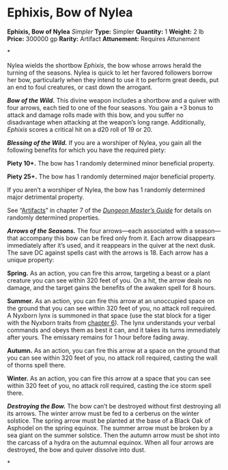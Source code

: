 # Ephixis, Bow of Nylea

**Ephixis, Bow of Nylea**
_Simpler_
**Type:** Simpler
**Quantity:** 1
**Weight:** 2 lb
**Price:** 300000 gp
**Rarity:** Artifact
**Attunement:** Requires Attunement

*<p>Nylea wields the shortbow *Ephixis*, the bow whose arrows herald the turning of the seasons. Nylea is quick to let her favored followers borrow her bow, particularly when they intend to use it to perform great deeds, put an end to foul creatures, or cast down the arrogant.

***Bow of the Wild.*** This divine weapon includes a shortbow and a quiver with four arrows, each tied to one of the four seasons. You gain a +3 bonus to attack and damage rolls made with this bow, and you suffer no disadvantage when attacking at the weapon’s long range. Additionally, *Ephixis* scores a critical hit on a d20 roll of 19 or 20.

***Blessing of the Wild.*** If you are a worshiper of Nylea, you gain all the following benefits for which you have the required piety:

**Piety 10+.** The bow has 1 randomly determined minor beneficial property.

**Piety 25+.** The bow has 1 randomly determined major beneficial property.

If you aren’t a worshiper of Nylea, the bow has 1 randomly determined major detrimental property.

See “<a title="Artifacts" href="https://www.dndbeyond.com/sources/dmg/sentient-magic-items-artifacts#ArtifactProperties">Artifacts</a>” in chapter 7 of the <a title="Dungeon Master's Guide" href="https://www.dndbeyond.com/sources/dmg">*Dungeon Master’s Guide*</a> for details on randomly determined properties.

***Arrows of the Seasons.*** The four arrows—each associated with a season—that accompany this bow can be fired only from it. Each arrow disappears immediately after it’s used, and it reappears in the quiver at the next dusk. The save DC against spells cast with the arrows is 18. Each arrow has a unique property:

**Spring.** As an action, you can fire this arrow, targeting a beast or a plant creature you can see within 320 feet of you. On a hit, the arrow deals no damage, and the target gains the benefits of the awaken spell for 8 hours.

**Summer.** As an action, you can fire this arrow at an unoccupied space on the ground that you can see within 320 feet of you, no attack roll required. A Nyxborn lynx is summoned in that space (use the stat block for a tiger with the Nyxborn traits from <a href="https://www.dndbeyond.com/sources/moot/friends-and-foes#NyxbornTraits">chapter 6</a>). The lynx understands your verbal commands and obeys them as best it can, and it takes its turns immediately after yours. The emissary remains for 1 hour before fading away.

**Autumn.** As an action, you can fire this arrow at a space on the ground that you can see within 320 feet of you, no attack roll required, casting the wall of thorns spell there.

**Winter.** As an action, you can fire this arrow at a space that you can see within 320 feet of you, no attack roll required, casting the ice storm spell there.

***Destroying the Bow.*** The bow can’t be destroyed without first destroying all its arrows. The winter arrow must be fed to a cerberus on the winter solstice. The spring arrow must be planted at the base of a Black Oak of Asphodel on the spring equinox. The summer arrow must be broken by a sea giant on the summer solstice. Then the autumn arrow must be shot into the carcass of a hydra on the autumnal equinox. When all four arrows are destroyed, the bow and quiver dissolve into dust.</p>*